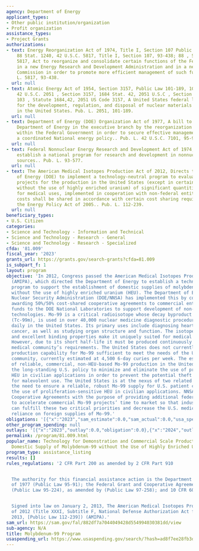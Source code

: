 ```yaml
---
agency: Department of Energy
applicant_types:
- Other public institution/organization
- Profit organization
assistance_types:
- Project Grants
authorizations:
- text: Energy Reorganization Act of 1974, Title I, Section 107 Public Law 93-438;
    88 Stat. 1240, 42 U.S.C. 5817, Title I, Section 107, 93-438; 88 , Statute 1240,42,
    5817, Act to reorganize and consolidate certain functions of the Federal Government
    in a new Energy Research and Development Administration and in a new Nuclear Regulatory
    Commission in order to promote more efficient management of such functions.. Pub.
    L. 5817, 93-438.
  url: null
- text: Atomic Energy Act of 1954, Section 3157, Public Law 101-189, 103 Stat. 1684,
    42 U.S.C. 2051 , Section 3157, 1684 Stat. 42, 2051 U.S.C , Section 3157, 101-189,
    103 , Statute 1684,42, 2051 US Code 3157, A United States federal law that covers
    for the development, regulation, and disposal of nuclear materials and facilities
    in the United States. Pub. L. 2051, 101-189.
  url: null
- text: Department of Energy (DOE) Organization Act of 1977, A bill to establish a
    Department of Energy in the executive branch by the reorganization of energy functions
    within the Federal Government in order to secure effective management, to assure
    a coordinated National energy policy.. Pub. L. 42 U.S.C. 7101, 95-91.
  url: null
- text: Federal Nonnuclear Energy Research and Development Act of 1974, AN ACT To
    establish a national program for research and development in nonnuclear energy
    sources.. Pub. L. 93-577.
  url: null
- text: The American Medical Isotopes Production Act of 2012, Directs the Secretary
    of Energy (DOE) to implement a technology-neutral program to evaluate and support
    projects for the production in the United States (except in certain circumstances
    without the use of highly enriched uranium) of significant quantities of molybdenum-99
    for medical uses, implemented in cooperation with non-federal entities, whose
    costs shall be shared in accordance with certain cost sharing requirements of
    the Energy Policy Act of 2005.. Pub. L. 112-239.
  url: null
beneficiary_types:
- U.S. Citizen
categories:
- Science and Technology - Information and Technical
- Science and Technology - Research - General
- Science and Technology - Research - Specialized
cfda: '81.009'
fiscal_year: '2023'
grants_url: https://grants.gov/search-grants?cfda=81.009
is_subpart_f: 1
layout: program
objective: 'In 2012, Congress passed the American Medical Isotopes Production Act
  (AMIPA), which directed the Department of Energy to establish a technology-neutral
  program to support the establishment of domestic supplies of molybdenum-99 (Mo-99)
  without the use of highly enriched uranium (HEU). The Department of Energy’s National
  Nuclear Security Administration (DOE/NNSA) has implemented this by competitively
  awarding 50%/50% cost-shared cooperative agreements to commercial entities and providing
  funds to the DOE National Laboratories to support development of non-HEU Mo-99 production
  technologies. Mo-99 is a critical radioisotope whose decay byproduct technetium-99m
  (Tc-99m), is used in over 40,000 nuclear medicine diagnostic procedures performed
  daily in the United States. Its primary uses include diagnosing heart disease and
  cancer, as well as studying organ structure and function. The isotope’s short half-life
  and excellent binding properties make it uniquely suited for medical procedures.
  However, due to its short half-life it must be produced continuously to meet the
  medical community’s requirements. The United States does not currently have a domestic
  production capability for Mo-99 sufficient to meet the needs of the U.S. healthcare
  community, currently estimated at 4,500 6-day curies per week. The establishment
  of reliable, commercial, non-HEU-based Mo-99 production in the United States complements
  the long-standing U.S. policy to minimize and eliminate the use of proliferation-sensitive
  HEU in civilian applications in order to prevent the potential theft of this material
  for malevolent use. The United States is at the nexus of two related priorities:
  the need to ensure a reliable, robust Mo-99 supply for U.S. patient care, and discouraging
  the use of proliferation-sensitive HEU in civilian applications. NNSA will issue
  Cooperative Agreements with the purpose of providing additional federal funding
  to accelerate commercial Mo-99 projects’ time to market so that industry and government
  can fulfill these two critical priorities and decrease the U.S. medical community’s
  reliance on foreign supplies of Mo-99.'
obligations: '[{"x":"2023","sam_estimate":0.0,"sam_actual":0.0,"usa_spending_actual":0.0},{"x":"2024","sam_estimate":0.0,"sam_actual":32100000.0,"usa_spending_actual":-142531.46},{"x":"2025","sam_estimate":0.0,"sam_actual":50000000.0,"usa_spending_actual":0.0}]'
other_program_spending: null
outlays: '[{"x":"2023","outlay":0.0,"obligation":0.0},{"x":"2024","outlay":0.0,"obligation":0.0},{"x":"2025","outlay":0.0,"obligation":0.0}]'
permalink: /program/81.009.html
popular_name: Technology for Demonstration and Commercial Scale Production of a Reliable,
  Domestic Supply of Molybdenum-99 without the Use of Highly Enriched Uranium
program_type: assistance_listing
results: []
rules_regulations: '2 CFR Part 200 as amended by 2 CFR Part 910


  The authority for this financial assistance action is the Department of Energy Act
  of 1977 (Public Law 95-91); the Federal Grant and Cooperative Agreement Act of 1977
  (Public Law 95-224), as amended by (Public Law 97-258); and 10 CFR 600.6(b).


  Signed into law on January 2, 2013, The American Medical Isotopes Production Act
  of 2012 (Title XXXI, Subtitle F, National Defense Authorization Act for Fiscal Year
  2013, [Public Law 112-239]) (AMIPA).'
sam_url: https://sam.gov/fal/882df7a7044049428d554994030381dd/view
sub-agency: N/A
title: Molybdenum-99 Program
usaspending_url: https://www.usaspending.gov/search/?hash=ad8f7ee28fb3d8266f43b70683e76f9c
---
```


